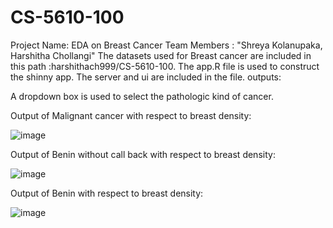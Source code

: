 # CS-5610-100
Project Name: EDA on Breast Cancer
Team Members : "Shreya Kolanupaka, Harshitha Chollangi"
The datasets used for Breast cancer are included in this path :harshithach999/CS-5610-100.
The app.R file is used to construct the shinny app. The server and ui are included in the file.
outputs:

A dropdown box is used to select the pathologic kind of cancer.

Output of Malignant cancer with respect to breast density:

![image](https://user-images.githubusercontent.com/77778544/232133870-c6dd09d8-f3f0-4c42-946a-df30a9765e30.png)

Output of Benin without call back with respect to breast density:

![image](https://user-images.githubusercontent.com/77778544/232135343-779fe4e9-2b6b-4a3f-bccd-60e8152e8415.png)

Output of Benin with respect to breast density:

![image](https://user-images.githubusercontent.com/77778544/232135153-e2f9ff4d-6568-4d88-ab4e-d20f4a57f1c9.png)


